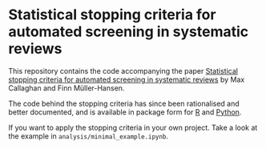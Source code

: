 # Statistical stopping criteria for automated screening in systematic reviews

This repository contains the code accompanying the paper [Statistical stopping criteria for automated screening in systematic reviews](https://systematicreviewsjournal.biomedcentral.com/articles/10.1186/s13643-020-01521-4) by Max Callaghan and Finn Müller-Hansen.

The code behind the stopping criteria has since been rationalised and better documented, and is available in package form for [R](https://mcallaghan.github.io/buscarR/) and [Python](https://buscarpy.readthedocs.io/en/latest/).

If you want to apply the stopping criteria in your own project. Take a look at the example in `analysis/minimal_example.ipynb`.
